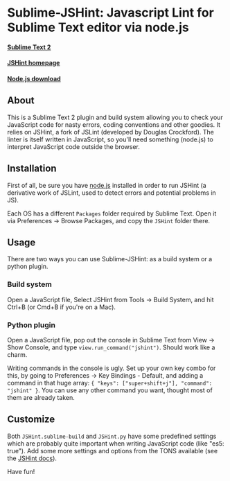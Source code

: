# Sublime-JSHint: Javascript Lint for Sublime Text editor via node.js
#### [Sublime Text 2](http://www.sublimetext.com/2)
#### [JSHint homepage](http://jshint.com/)
#### [Node.js download](http://nodejs.org/#download)

## About
This is a Sublime Text 2 plugin and build system allowing you to check your JavaScript code for nasty errors, coding conventions and other goodies. It relies on JSHint, a fork of JSLint (developed by Douglas Crockford). The linter is itself written in JavaScript, so you'll need something (node.js) to interpret JavaScript code outside the browser.

## Installation
First of all, be sure you have [node.js](http://nodejs.org/#download) installed in order to run JSHint (a derivative work of JSLint, used to detect errors and potential problems in JS).

Each OS has a different `Packages` folder required by Sublime Text. Open it via Preferences -> Browse Packages, and copy the `JSHint` folder there.

## Usage
There are two ways you can use Sublime-JSHint: as a build system or a python plugin.

### Build system
Open a JavaScript file, Select JSHint from Tools -> Build System, and hit Ctrl+B (or Cmd+B if you're on a Mac).

### Python plugin
Open a JavaScript file, pop out the console in Sublime Text from View -> Show Console, and type `view.run_command("jshint")`. Should work like a charm.

Writing commands in the console is ugly. Set up your own key combo for this, by going to Preferences -> Key Bindings - Default, and adding a command in that huge array: `{ "keys": ["super+shift+j"], "command": "jshint" }`. You can use any other command you want, thought most of them are already taken.

## Customize
Both `JSHint.sublime-build` and `JSHint.py` have some predefined settings which are probably quite important when writing JavaScript code (like "es5: true"). Add some more settings and options from the TONS available (see the [JSHint docs](http://jshint.com/#docs)).

Have fun!